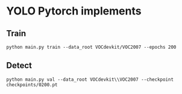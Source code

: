 # YOLO Pytorch implements

## Train

```shell
python main.py train --data_root VOCdevkit/VOC2007 --epochs 200
```

## Detect

```shell
python main.py val --data_root VOCdevkit\\VOC2007 --checkpoint checkpoints/0200.pt
```
